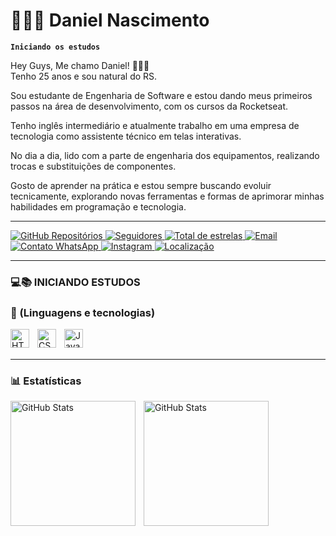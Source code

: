 # 👨🏻‍💻 Daniel Nascimento

**`Iniciando os estudos`**

Hey Guys, Me chamo Daniel! 👋🏼😁
<br>
Tenho 25 anos e sou natural do RS.

Sou estudante de Engenharia de Software e estou dando meus primeiros passos na área de desenvolvimento, com os cursos da Rocketseat.  

Tenho inglês intermediário e atualmente trabalho em uma empresa de tecnologia como assistente técnico em telas interativas.

No dia a dia, lido com a parte de engenharia dos equipamentos, realizando trocas e substituições de componentes.

Gosto de aprender na prática e estou sempre buscando evoluir tecnicamente, explorando novas ferramentas e formas de aprimorar minhas habilidades em programação e tecnologia.

---

<a href="https://github.com/Daniel-Nascimento-13?tab=repositories">
  <img 
        alt="GitHub Repositórios" 
        title="Meus repositórios no GitHub" 
        src="https://custom-icon-badges.demolab.com/badge/-Meus%20Repositórios-gray?style=for-the-badge&logo=repo&logoColor=white" 
  />
</a>
 <a href="https://github.com/Daniel-Nascimento-13?tab=followers">
        <img 
            alt="Seguidores" 
            title="Me siga no GitHub" 
            src="https://custom-icon-badges.demolab.com/github/followers/Daniel-Nascimento-13?color=236ad3&labelColor=1155ba&style=for-the-badge&logo=github&label=Seguidores&logoColor=white"
  />
    </a>
<a href="https://github.com/Daniel-Nascimento-13?tab=repositories&sort=stargazers">
        <img 
            alt="Total de estrelas" 
            title="Total de estrelas GitHub" 
            src="https://custom-icon-badges.demolab.com/github/stars/Daniel-Nascimento-13?color=yellow&style=for-the-badge&labelColor=ffd500&logo=star&label=estrelas"
  />
 
</a>
<a href="mailto:danielnascimento779@hotmail.com">
  <img 
        alt="Email" 
        title="Me envie um email" 
        src="https://custom-icon-badges.demolab.com/badge/-danielnascimento779%40hotmail%2Ecom-black?style=for-the-badge&logo=mail&logoColor=white" 
  />
</a>
<a href="https://wa.me/555198922465">
  <img 
        alt="Contato WhatsApp" 
        title="Me contate pelo WhatsApp" 
        src="https://custom-icon-badges.demolab.com/badge/-+55%20(51)%2099892--2465-black?style=for-the-badge&logo=phone&logoColor=white" 
  />
<a href="https://instagram.com/seu_usuario" target="_blank">
  <img 
      alt="Instagram" 
      title="Me siga no Instagram" 
      src="https://custom-icon-badges.demolab.com/badge/-@daniel_nascimennto-black?style=for-the-badge&logo=instagram&logoColor=white" 
  />
</a>

</a>
<a href="#">
  <img 
        alt="Localização" 
        title="Lajeado - RS" 
        src="https://custom-icon-badges.demolab.com/badge/-Lajeado--RS-gray?style=for-the-badge&logo=location&logoColor=white" 
  />       
</a> 

---

### 💻📚 INICIANDO ESTUDOS
### 🤖 (Linguagens e tecnologias)

<img 
    align="left" 
    alt="HTML"
    title="HTML" 
    width="30px" 
    style="padding-right: 10px;" 
    src="https://cdn.jsdelivr.net/gh/devicons/devicon@latest/icons/html5/html5-original.svg" 
/>
<img 
    align="left" 
    alt="CSS" 
    title="CSS"
    width="30px" 
    style="padding-right: 10px;" 
    src="https://cdn.jsdelivr.net/gh/devicons/devicon@latest/icons/css3/css3-original.svg" 
/>
<img 
    align="left" 
    alt="JavaScript" 
    title="JavaScript"
    width="30px" 
    style="padding-right: 10px;" 
    src="https://cdn.jsdelivr.net/gh/devicons/devicon@latest/icons/javascript/javascript-original.svg" 
/>


<br/>
<br/>

---

### 📊 Estatísticas

<p>
  <img 
    align="left" 
    alt="GitHub Stats" 
    height="200" 
    style="padding-right: 10px;" 
    src="https://github-readme-stats.vercel.app/api?username=Daniel-Nascimento-13&show_icons=true&theme=dark&include_all_commits=true&locale=pt-br" 
  />

<img 
      align="left" 
      alt="GitHub Stats" 
      height="200" 
      src="https://github-readme-stats.vercel.app/api/top-langs/?username=daniel-nascimento-13&theme=dark&layout=compact&custom_title=Tecnologias&langs_count=9" 
  />

</p>



